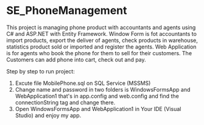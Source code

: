 # SE_PhoneManagement

This project is managing phone product with accountants and agents using C# and ASP.NET with Entity Framework.
  Window Form is fot accountants to import products, export the deliver of agents, check products in warehouse, statistics product sold or imported and register the agents.
  Web Application is for agents who book the phone for them to sell for their customers. The Customers can add phone into cart, check out and pay.

Step by step to run project:
  1. Excute file MobilePhone.sql on SQL Service (MSSMS)
  2. Change name and password in two folders is WindowsFormsApp and WebApplication1 that's in app.config and web.config and find the connectionString tag and change there.
  3. Open WindowsFormsApp and WebApplication1 in Your IDE (Visual Studio) and enjoy my app. 
